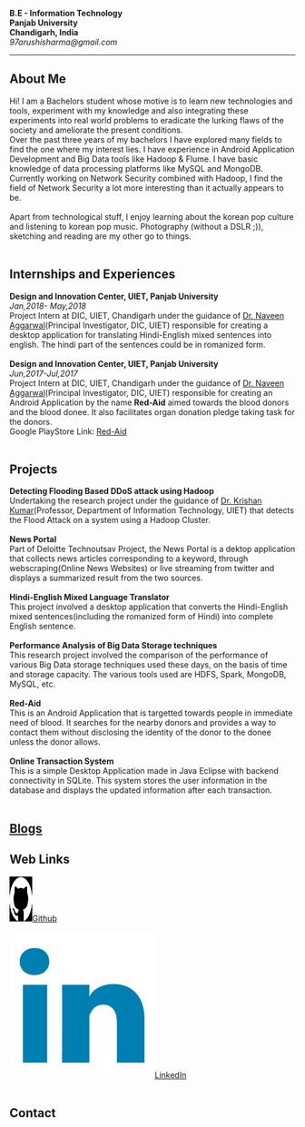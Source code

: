 **B.E - Information Technology**<br>
**Panjab University**<br>
**Chandigarh, India**<br>
_97arushisharma@gmail.com_
<hr>

## About Me
Hi! I am a Bachelors student whose motive is to learn new technologies and tools, experiment with my knowledge and also integrating these experiments into real world problems to eradicate the lurking flaws of the society and ameliorate the present conditions.<br>
Over the past three years of my bachelors I have explored many fields to find the one where my interest lies. I have experience in Android Application Development and Big Data tools like Hadoop & Flume. I have basic knowledge of data processing platforms like MySQL and MongoDB.<br>
Currently working on Network Security combined with Hadoop, I find the field of Network Security a lot more interesting than it actually appears to be.<br><br>
Apart from technological stuff, I enjoy learning about the korean pop culture and listening to korean pop music. Photography
(without a DSLR ;)), sketching and reading are my other go to things.<br><br>
## Internships and Experiences
**Design and Innovation Center, UIET, Panjab University**<br>
_Jan,2018- May,2018_<br>
Project Intern at DIC, UIET, Chandigarh under the guidance of [Dr. Naveen Aggarwal](http://uiet.puchd.ac.in/faculty2018/cvs%20of%20CSE/NaveenAggarwal.pdf)(Principal Investigator, DIC, UIET) responsible for creating a desktop application for translating Hindi-English mixed sentences into english. The hindi part of the sentences could be in romanized form.<br><br>
**Design and Innovation Center, UIET, Panjab University**<br>
_Jun,2017-Jul,2017_<br>
Project Intern at DIC, UIET, Chandigarh under the guidance of [Dr. Naveen Aggarwal](http://uiet.puchd.ac.in/faculty2018/cvs%20of%20CSE/NaveenAggarwal.pdf)(Principal Investigator, DIC, UIET) responsible for creating an Android Application by the name **Red-Aid** aimed towards the blood donors and the blood donee. It also facilitates organ donation pledge taking task for the donors.<br>
Google PlayStore Link: [Red-Aid](https://play.google.com/store/apps/details?id=com.DIC.RedAid.Application)<br><br>
## Projects
**Detecting Flooding Based DDoS attack using Hadoop**<br>
Undertaking the research project under the guidance of [Dr. Krishan Kumar](http://uiet.puchd.ac.in/faculty2018/cvs%20of%20IT/Dr_Krishan.pdf)(Professor, Department of Information Technology, UIET) that detects the Flood Attack on a system using a Hadoop Cluster.<br><br>
**News Portal**<br>
Part of Deloitte Technoutsav Project, the News Portal is a dektop application that collects news articles corresponding to a keyword, through webscraping(Online News Websites) or live streaming from twitter and displays a summarized result from the two sources.<br><br>
**Hindi-English Mixed Language Translator**<br>
This project involved a desktop application that converts the Hindi-English mixed sentences(including the romanized form of Hindi) into complete English sentence.<br><br>
**Performance Analysis of Big Data Storage techniques**<br>
This research project involved the comparison of the performance of various Big Data storage techniques used these days, on the basis of time and storage capacity. The various tools used are HDFS, Spark, MongoDB, MySQL, etc.<br><br>
**Red-Aid**<br>
This is an Android Application that is targetted towards people in immediate need of blood. It searches for the nearby donors and provides a way to contact them without disclosing the identity of the donor to the donee unless the donor allows.<br><br>
**Online Transaction System**<br>
This is a simple Desktop Application made in Java Eclipse with backend connectivity in SQLite. This system stores the user information in the database and displays the updated information after each transaction.<br><br>
## [Blogs](BLOG.md)
## Web Links
<img src="github.png" width="40" height="79">[Github](https://github.com/97arushisharma)<br><br>
![LinkedIn](Linkedin-icon.png)[LinkedIn](https://linkedin.com/in/arushi-sharma-958367125/)<br><br>

## Contact
